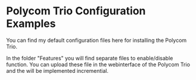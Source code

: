 # Polycom Trio Configuration Examples

You can find my default configuration files here for installing the Polycom Trio.

In the folder "Features" you will find separate files to enable/disable function. You can upload these file in the webinterface of the Polycom Trio and the will be implemented incremential. 

